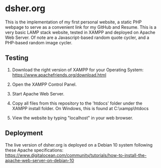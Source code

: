 # dsher.org

This is the implementation of my first personal website, a static PHP webpage to serve as a convenient link for my GitHub and Resume. This is a very basic LAMP stack website, tested in XAMPP and deployed on Apache Web Server. Of note are a Javascript-based random quote cycler, and a PHP-based random image cycler.

## Testing

1. Download the right version of XAMPP for your Operating System: https://www.apachefriends.org/download.html

2. Open the XAMPP Control Panel.

3. Start Apache Web Server.

4. Copy all files from this repository to the 'htdocs' folder under the XAMPP install folder. On Windows, this is found at C:\xampp\htdocs

5. View the website by typing "localhost" in your web browser.


## Deployment

The live version of dsher.org is deployed on a Debian 10 system following these Apache specifications: https://www.digitalocean.com/community/tutorials/how-to-install-the-apache-web-server-on-debian-10

